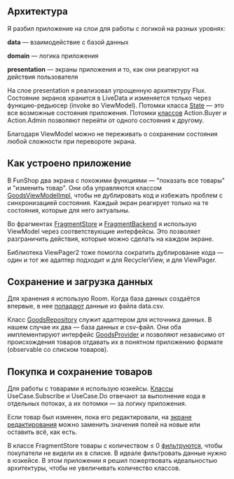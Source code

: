## **Архитектура**

Я разбил приложение на слои для работы с логикой на разных уровнях:

**data** — взаимодействие с базой данных

**domain** — логика приложения

**presentation** — экраны приложения и то, как они реагируют на действия пользователя

На слое presentation я реализовал упрощенную архитектуру Flux. Состояние экранов хранится в LiveData и изменяется только через функцию-редьюсер (invoke во ViewModel). Потомки класса [State](https://github.com/Kondenko/FunBoxTestTask/blob/master/app/src/main/java/com/kondenko/funshop/presentation/flux/State.kt) — это все возможные состояния приложения. Потомки [классов](https://github.com/Kondenko/FunBoxTestTask/blob/master/app/src/main/java/com/kondenko/funshop/presentation/flux/Action.kt) Action.Buyer и Action.Admin позволяют перейти от одного состояния к другому. 

Благодаря ViewModel можно не переживать о сохранении состояния любой сложности при перевороте экрана. 

## Как устроено приложение

В FunShop два экрана с похожими функциями — "показать все товары" и "изменить товар". Они оба управляются классом [GoodsViewModelImpl](https://github.com/Kondenko/FunBoxTestTask/blob/master/app/src/main/java/com/kondenko/funshop/presentation/viewmodel/GoodsViewModelImpl.kt), чтобы не дублировать код и избежать проблем с синхронизацией состояния. Каждый экран реагирует только на те состояния, которые для него актуальны.

Во фрагментах [FragmentStore](https://github.com/Kondenko/FunBoxTestTask/blob/master/app/src/main/java/com/kondenko/funshop/presentation/store/FragmentStore.kt) и [FragmentBackend](https://github.com/Kondenko/FunBoxTestTask/blob/master/app/src/main/java/com/kondenko/funshop/presentation/backend/FragmentBackend.kt) я использую ViewModel через соответствующие интерфейсы. Это позволяет разграничить действия, которые можно сделать на каждом экране. 

Библиотека ViewPager2 тоже помогла сократить дублирование кода — один и тот же адаптер подходит и для RecyclerView, и для ViewPager. 

## Сохранение и загрузка данных

Для хранения я использую Room. Когда база данных создаётся впервые, в нее [попадают](https://github.com/Kondenko/FunBoxTestTask/blob/master/app/src/main/java/com/kondenko/funshop/presentation/store/FragmentStore.kt#L56) данные из файла data.csv.

Класс [GoodsRepository](https://github.com/Kondenko/FunBoxTestTask/blob/master/app/src/main/java/com/kondenko/funshop/data/GoodsRepository.kt) служит адаптером для источника данных. В нашем случае их два — база данных и csv-файл. Они оба имплементируют интерфейс [GoodsProvider](https://github.com/Kondenko/FunBoxTestTask/blob/master/app/src/main/java/com/kondenko/funshop/data/GoodsProvider.kt) и позволяют независимо от происхождения товаров отдавать их в понятном приложению формате (observable со списком товаров).

## Покупка и сохранение товаров

Для работы с товарами я использую юзкейсы. [Классы](https://github.com/Kondenko/FunBoxTestTask/blob/master/app/src/main/java/com/kondenko/funshop/domain/UseCase.kt) UseCase.Subscribe и UseCase.Do отвечают за выполнение кода в отдельных потоках, а их потомки — за логику приложения. 

Если товар был изменен, пока его редактировали, на [экране редактирования](https://github.com/Kondenko/FunBoxTestTask/blob/master/app/src/main/java/com/kondenko/funshop/presentation/backend/FragmentItemEditor.kt) можно заменить значения полей на новые или оставить всё, как есть. 

В классе FragmentStore товары с количеством ≤ 0 [фильтруются](https://github.com/Kondenko/FunBoxTestTask/blob/master/app/src/main/java/com/kondenko/funshop/presentation/store/FragmentStore.kt#L56), чтобы покупатели не видели их в списке. В идеале фильтровать данные нужно в юзкейсе. В этом приложении я решил пожертвовать идеальностью архитектуры, чтобы не увеличивать количество классов.
